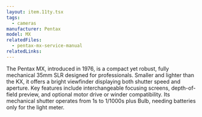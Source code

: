 ```yaml
---
layout: item.11ty.tsx
tags:
  - cameras
manufacturer: Pentax
model: MX
relatedFiles:
  - pentax-mx-service-manual
relatedLinks:
---
```


The Pentax MX, introduced in 1976, is a compact yet robust, fully mechanical 35mm SLR designed for professionals. Smaller and lighter than the KX, it offers a bright viewfinder displaying both shutter speed and aperture. Key features include interchangeable focusing screens, depth-of-field preview, and optional motor drive or winder compatibility. Its mechanical shutter operates from 1s to 1/1000s plus Bulb, needing batteries only for the light meter.
